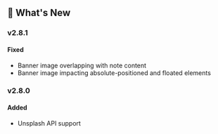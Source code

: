 ## 🎉 What's New

### v2.8.1
#### Fixed
- Banner image overlapping with note content
- Banner image impacting absolute-positioned and floated elements

### v2.8.0
#### Added
- Unsplash API support
